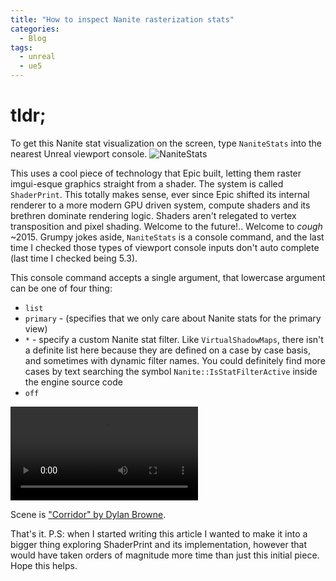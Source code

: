```yaml
---
title: "How to inspect Nanite rasterization stats"
categories:
  - Blog
tags:
  - unreal
  - ue5
---
```


# tldr;

To get this Nanite stat visualization on the screen, type `NaniteStats` into the nearest Unreal viewport console.
![NaniteStats](/assets/images/nanitestatsdebugepicnanitelivestream.png)


This uses a cool piece of technology that Epic built, letting them raster imgui-esque graphics straight from a shader. The system is called `ShaderPrint`. This totally makes sense, ever since Epic shifted its internal renderer to a more modern GPU driven system, compute shaders and its brethren dominate rendering logic. Shaders aren't relegated to vertex transposition and pixel shading. Welcome to the future!.. Welcome to *cough* ~2015. Grumpy jokes aside, `NaniteStats` is a console command, and the last time I checked those types of viewport console inputs don't auto complete (last time I checked being 5.3).

This console command accepts a single argument, that lowercase argument can be one of four thing:
- `list`
- `primary` - (specifies that we only care about Nanite stats for the primary view)
- `*` - specify a custom Nanite stat filter. Like `VirtualShadowMaps`, there isn't a definite list here because they are defined on a case by case basis, and sometimes with dynamic filter names. You could definitely find more cases by text searching the symbol `Nanite::IsStatFilterActive` inside the engine source code
- `off`

![NaniteStats](/assets/videos/vlc-record-2024-03-19-01h09m36s-Coffee_t5XSUzZtqx.mp4)

Scene is ["Corridor" by Dylan Browne](https://x.com/DylserX/status/1685927605701406721?s=20). 

That's it. P.S: when I started writing this article I wanted to make it into a bigger thing exploring ShaderPrint and its implementation, however that would have taken orders of magnitude more time than just this initial piece. Hope this helps.